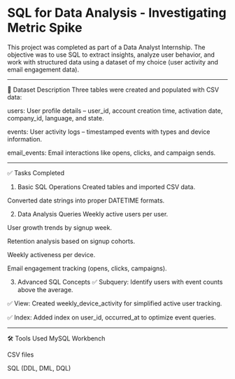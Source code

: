 # SQL for Data Analysis - Investigating Metric Spike


 
This project was completed as part of a Data Analyst Internship. The objective was to use SQL to extract insights, analyze user behavior, and work with structured data using a dataset of my choice (user activity and email engagement data).

-----------------------------------------------------------------------------------------------------------------------------------------------------------------------------------------------------------------------

📁 Dataset Description
Three tables were created and populated with CSV data:

users: User profile details – user_id, account creation time, activation date, company_id, language, and state.

events: User activity logs – timestamped events with types and device information.

email_events: Email interactions like opens, clicks, and campaign sends.

---------------------------------------------------------------------------------------------------------------------------------------------------------------------------------------------------------------------


✅ Tasks Completed
1. Basic SQL Operations
Created tables and imported CSV data.

Converted date strings into proper DATETIME formats.

2. Data Analysis Queries
Weekly active users per user.

User growth trends by signup week.

Retention analysis based on signup cohorts.

Weekly activeness per device.

Email engagement tracking (opens, clicks, campaigns).

3. Advanced SQL Concepts
✅ Subquery: Identify users with event counts above the average.

✅ View: Created weekly_device_activity for simplified active user tracking.

✅ Index: Added index on user_id, occurred_at to optimize event queries.


---------------------------------------------------------------------------------------------------------------------------------------------------------------------------------------------------------------------


🛠 Tools Used
MySQL Workbench

CSV files

SQL (DDL, DML, DQL)





